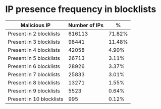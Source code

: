 # IP presence frequency in blocklists
| Malicious IP | Number of IPs | % |
|----|----|----|
| Present in 2 blocklists | 616113 | 71.82% |
| Present in 3 blocklists | 98441 | 11.48% |
| Present in 4 blocklists | 42058 | 4.90% |
| Present in 5 blocklists | 26713 | 3.11% |
| Present in 6 blocklists | 28926 | 3.37% |
| Present in 7 blocklists | 25833 | 3.01% |
| Present in 8 blocklists | 13271 | 1.55% |
| Present in 9 blocklists | 5523 | 0.64% |
| Present in 10 blocklists | 995 | 0.12% |
